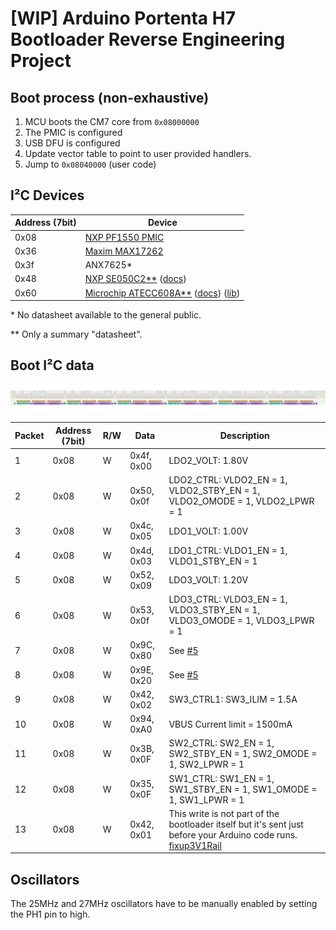 # [WIP] Arduino Portenta H7 Bootloader Reverse Engineering Project

## Boot process (non-exhaustive)

1. MCU boots the CM7 core from `0x08000000`
2. The PMIC is configured
3. USB DFU is configured
3. Update vector table to point to user provided handlers.
4. Jump to `0x08040000` (user code)



## I²C Devices

| Address (7bit) | Device                                                       |
| -------------- | ------------------------------------------------------------ |
| 0x08           | [NXP PF1550 PMIC](datasheets/PF1550.pdf)                     |
| 0x36           | [Maxim MAX17262](datasheets/MAX17262.pdf)                    |
| 0x3f           | ANX7625*                                                     |
| 0x48           | [NXP SE050C2**](datasheets/SE050.pdf) ([docs](https://www.nxp.com/products/security-and-authentication/authentication/edgelock-se050-plug-trust-secure-element-family-enhanced-iot-security-with-maximum-flexibility:SE050?tab=Documentation_Tab)) |
| 0x60           | [Microchip ATECC608A**](datasheets/ATECC608A.pdf) ([docs](https://www.microchip.com/en-us/product/ATECC608A#document-table)) ([lib](https://github.com/MicrochipTech/cryptoauthlib)) |

\* No datasheet available to the general public.

\** Only a summary "datasheet". 

## Boot I²C data

![i2c boot pmic data](images/boot_i2c_pmic.png)

| Packet | Address (7bit) | R/W | Data | Description |
| ------ | -------------- | --- | ---- | ----------- |
| 1      | 0x08           | W   | 0x4f, 0x00 | LDO2_VOLT: 1.80V |
| 2      | 0x08           | W   | 0x50, 0x0f | LDO2_CTRL: VLDO2_EN = 1, VLDO2_STBY_EN = 1, VLDO2_OMODE = 1, VLDO2_LPWR = 1 |
| 3      | 0x08           | W   | 0x4c, 0x05 | LDO1_VOLT: 1.00V |
| 4      | 0x08           | W   | 0x4d, 0x03 | LDO1_CTRL: VLDO1_EN = 1, VLDO1_STBY_EN = 1 |
| 5      | 0x08           | W   | 0x52, 0x09 | LDO3_VOLT: 1.20V |
| 6      | 0x08           | W   | 0x53, 0x0f | LDO3_CTRL: VLDO3_EN = 1, VLDO3_STBY_EN = 1, VLDO3_OMODE = 1, VLDO3_LPWR = 1 |
| 7      | 0x08           | W   | 0x9C, 0x80 | See [#5](https://github.com/olback/h7-bootloader-rev/issues/5) |
| 8      | 0x08           | W   | 0x9E, 0x20 | See [#5](https://github.com/olback/h7-bootloader-rev/issues/5) |
| 9      | 0x08           | W   | 0x42, 0x02 | SW3_CTRL1: SW3_ILIM = 1.5A |
| 10     | 0x08           | W   | 0x94, 0xA0 | VBUS Current limit = 1500mA |
| 11     | 0x08           | W   | 0x3B, 0x0F | SW2_CTRL: SW2_EN = 1, SW2_STBY_EN = 1, SW2_OMODE = 1, SW2_LPWR = 1 |
| 12     | 0x08           | W   | 0x35, 0x0F | SW1_CTRL: SW1_EN = 1, SW1_STBY_EN = 1, SW1_OMODE = 1, SW1_LPWR = 1 |
| 13     | 0x08           | W   | 0x42, 0x01 | This write is not part of the bootloader itself but it's sent just before your Arduino code runs. [fixup3V1Rail](https://github.com/arduino/ArduinoCore-mbed/blob/8d5510ad677ff84dcfbc0fe9626c9d1cb4329763/variants/PORTENTA_H7_M7/variant.cpp#L230) |

## Oscillators

The 25MHz and 27MHz oscillators have to be manually enabled by setting the PH1 pin to high.
